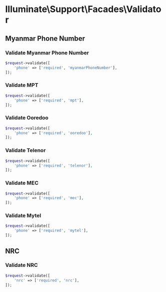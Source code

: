 # Illuminate\Support\Facades\Validator

## Myanmar Phone Number

### Validate Myanmar Phone Number

```php
$request->validate([
    'phone' => ['required', 'myanmarPhoneNumber'],
]);
```

### Validate MPT

```php
$request->validate([
    'phone' => ['required', 'mpt'],
]);
```

### Validate Ooredoo

```php
$request->validate([
    'phone' => ['required', 'ooredoo'],
]);
```

### Validate Telenor

```php
$request->validate([
    'phone' => ['required', 'telenor'],
]);
```

### Validate MEC

```php
$request->validate([
    'phone' => ['required', 'mec'],
]);
```

### Validate Mytel

```php
$request->validate([
    'phone' => ['required', 'mytel'],
]);
```

## NRC

### Validate NRC

```php
$request->validate([
    'nrc' => ['required', 'nrc'],
]);
```
